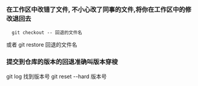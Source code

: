 ### 在工作区中改错了文件, 不小心改了同事的文件,将你在工作区中的修改退回去
      git checkout -- 回退的文件名
  或者 git restore 回退的文件名
### 提交到仓库的版本的回退准确叫版本穿梭
  git log 找到版本号
  git reset --hard 版本号
  
